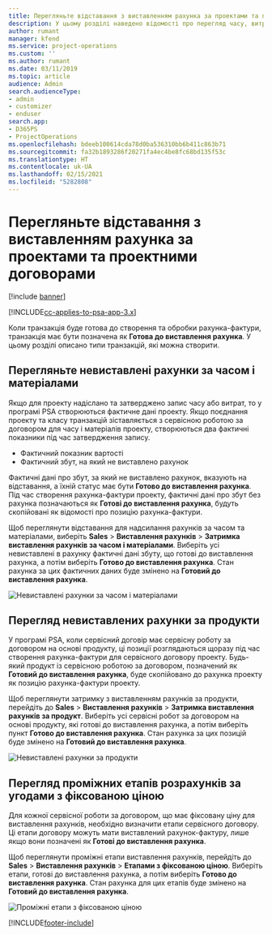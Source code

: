 ```yaml
---
title: Перегляньте відставання з виставленням рахунка за проектами та проектними договорами
description: У цьому розділі наведено відомості про перегляд часу, витрат і відставань у продуктах, а також способи їх позначення як готових до виставлення рахунка-фактури.
author: rumant
manager: kfend
ms.service: project-operations
ms.custom: ''
ms.author: rumant
ms.date: 03/11/2019
ms.topic: article
audience: Admin
search.audienceType:
- admin
- customizer
- enduser
search.app:
- D365PS
- ProjectOperations
ms.openlocfilehash: bdeeb100614cda78d0ba536310bb6b411c863b71
ms.sourcegitcommit: fa32b1893286f20271fa4ec4be8fc68bd135f53c
ms.translationtype: HT
ms.contentlocale: uk-UA
ms.lasthandoff: 02/15/2021
ms.locfileid: "5282808"
---
```

# <a name="review-the-invoicing-backlog-on-projects-and-project-contracts"></a>Перегляньте відставання з виставленням рахунка за проектами та проектними договорами

[!include [banner](../includes/psa-now-project-operations.md)]

[!INCLUDE[cc-applies-to-psa-app-3.x](../includes/cc-applies-to-psa-app-3x.md)]

Коли транзакція буде готова до створення та обробки рахунка-фактури, транзакція має бути позначена як **Готова до виставлення рахунка**. У цьому розділі описано типи транзакцій, які можна створити.

## <a name="review-the-time-and-material-billing-backlog"></a>Перегляньте невиставлені рахунки за часом і матеріалами

Якщо для проекту надіслано та затверджено запис часу або витрат, то у програмі PSA створюються фактичне дані проекту. Якщо поєднання проекту та класу транзакцій зіставляється з сервісною роботою за договором для часу і матеріалів проекту, створюються два фактичні показники під час затвердження запису.

- Фактичний показник вартості 
- Фактичний збут, на який не виставлено рахунок

Фактичні дані про збут, за який не виставлено рахунок, вказують на відставання, а їхній статус має бути **Готово до виставлення рахунка**. Під час створення рахунка-фактури проекту, фактичні дані про збут без рахунка позначаються як **Готові до виставлення рахунка**, будуть скопійовані як відомості про позицію рахунка-фактури.

Щоб переглянути відставання для надсилання рахунків за часом та матеріалами, виберіть **Sales** \> **Виставлення рахунків** \> **Затримка виставлення рахунків за часом і матеріалами**. Виберіть усі невиставлені в рахунку фактичні дані збуту, що готові до виставлення рахунка, а потім виберіть **Готово до виставлення рахунка**. Стан рахунка за цих фактичних даних буде змінено на **Готовий до виставлення рахунка**.

![Невиставлені рахунки за часом і матеріалами](media/TMBacklog.png)

## <a name="review-the-product-billing-backlog"></a>Перегляд невиставлених рахунки за продукти

У програмі PSA, коли сервісний договір має сервісну роботу за договором на основі продукту, ці позиції розглядаються щоразу під час створення рахунка-фактури для сервісного договору проекту. Будь-який продукт із сервісною роботою за договором, позначений як **Готовий до виставлення рахунка**, буде скопійовано до рахунка проекту як позицію рахунка-фактури проекту.

Щоб переглянути затримку з виставленням рахунків за продукти, перейдіть до **Sales** \> **Виставлення рахунків** \> **Затримка виставлення рахунків за продукт**. Виберіть усі сервісні робот за договором на основі продукту, які готові до виставлення рахунка, а потім виберіть пункт **Готово до виставлення рахунка**. Стан рахунка за цих позицій буде змінено на **Готовий до виставлення рахунка**.

![Невиставлені рахунки за продукти](media/ProductBacklog.png)

## <a name="review-billing-milestones-on-fixed-price-contracts"></a>Перегляд проміжних етапів розрахунків за угодами з фіксованою ціною

Для кожної сервісної роботи за договором, що має фіксовану ціну для виставлення рахунків, необхідно визначити етапи сервісного договору. Ці етапи договору можуть мати виставлений рахунок-фактуру, лише якщо вони позначені як **Готові до виставлення рахунка**. 

Щоб переглянути проміжні етапи виставлення рахунків, перейдіть до **Sales** \> **Виставлення рахунків** \> **Етапами з фіксованою ціною**. Виберіть етапи, готові до виставлення рахунка, а потім виберіть **Готово до виставлення рахунка**. Стан рахунка для цих етапів буде змінено на **Готовий до виставлення рахунка**.

![Проміжні етапи з фіксованою ціною](media/FPBacklog.png)


[!INCLUDE[footer-include](../includes/footer-banner.md)]